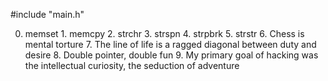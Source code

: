 #include "main.h"

0. memset 1. memcpy 2. strchr 3. strspn 4. strpbrk 5. strstr 6. Chess is mental torture 7. The line of life is a ragged diagonal between duty and desire 8. Double pointer, double fun 9. My primary goal of hacking was the intellectual curiosity, the seduction of adventure
